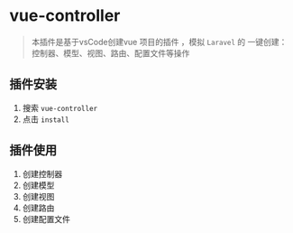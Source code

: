 # vue-controller

> 本插件是基于vsCode创建vue 项目的插件 ，模拟 `Laravel` 的 一键创建：控制器、模型、视图、路由、配置文件等操作

## 插件安装
1. 搜索 `vue-controller`
2. 点击 `install`

## 插件使用
1. 创建控制器
2. 创建模型
3. 创建视图
4. 创建路由
5. 创建配置文件

